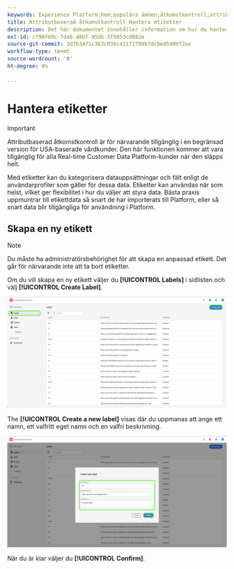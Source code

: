 ```yaml
---
keywords: Experience Platform;hem;populära ämnen;åtkomstkontroll;attributbaserad åtkomstkontroll;ABAC
title: Attributbaserad åtkomstkontroll Hantera etiketter
description: Det här dokumentet innehåller information om hur du hanterar etiketter via gränssnittet Behörigheter i Adobe Experience Cloud
exl-id: c790f09c-fda6-48bf-95db-3f5053cd882e
source-git-commit: 3d7b3471c363c036c41171789b7dcbed5489f2ee
workflow-type: tm+mt
source-wordcount: '0'
ht-degree: 0%

---
```


# Hantera etiketter

>[!IMPORTANT]
>
>Attributbaserad åtkomstkontroll är för närvarande tillgänglig i en begränsad version för USA-baserade vårdkunder. Den här funktionen kommer att vara tillgänglig för alla Real-time Customer Data Platform-kunder när den släpps helt.

Med etiketter kan du kategorisera datauppsättningar och fält enligt de användarprofiler som gäller för dessa data. Etiketter kan användas när som helst, vilket ger flexibilitet i hur du väljer att styra data. Bästa praxis uppmuntrar till etikettdata så snart de har importerats till Platform, eller så snart data blir tillgängliga för användning i Platform.

## Skapa en ny etikett

>[!NOTE]
>
>Du måste ha administratörsbehörighet för att skapa en anpassad etikett. Det går för närvarande inte att ta bort etiketter.

Om du vill skapa en ny etikett väljer du **[!UICONTROL Labels]** i sidlisten och välj **[!UICONTROL Create Label]**.

![flash-new-label](../../images/flac-ui/create-label.png)

The **[!UICONTROL Create a new label]** visas där du uppmanas att ange ett namn, ett valfritt eget namn och en valfri beskrivning.

![new-label-info](../../images/flac-ui/new-label-info.png)

När du är klar väljer du **[!UICONTROL Confirm]**.
